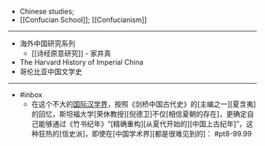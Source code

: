 - Chinese studies; 
- [[Confucian School]]; [[Confucianism]]
- ---
- 海外中国研究系列
    - [[诗经原意研究]] - 家井真
- The Harvard History of Imperial China
- 哥伦比亚中国文学史
- ---
- #inbox
    - 在这个不大的[国际汉学界](https://www.zhihu.com/question/67596471/answer/2127810003)，按照《剑桥中国古代史》的[主编之一][夏含夷]的回忆，斯坦福大学[荣休教授][倪德卫]不仅[相信夏朝的存在]，更确定自己能够通过《竹书纪年》“[精确重构][从夏代开始的][中国上古纪年]”，这种狂热的[信史派]，即使在[中国学术界][都是很难见到的]： #pt8-99.99
